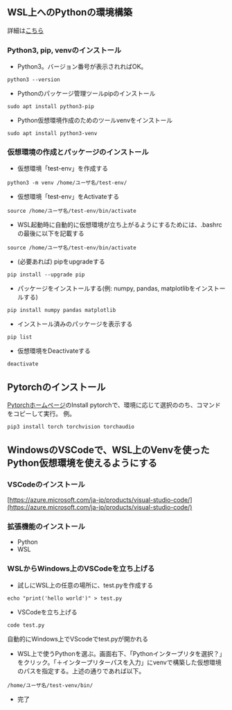 ## WSL上へのPythonの環境構築
詳細は[こちら](https://learn.microsoft.com/ja-jp/windows/python/web-frameworks)

### Python3, pip, venvのインストール
- Python3。バージョン番号が表示されればOK。
```
python3 --version
```
- Pythonのパッケージ管理ツールpipのインストール
```
sudo apt install python3-pip
```
- Python仮想環境作成のためのツールvenvをインストール
```
sudo apt install python3-venv
```

### 仮想環境の作成とパッケージのインストール
- 仮想環境「test-env」を作成する
```
python3 -m venv /home/ユーザ名/test-env/
```

- 仮想環境「test-env」をActivateする
```
source /home/ユーザ名/test-env/bin/activate
```
- WSL起動時に自動的に仮想環境が立ち上がるようにするためには、.bashrcの最後に以下を記載する
```
source /home/ユーザ名/test-env/bin/activate
```

- (必要あれば) pipをupgradeする
```
pip install --upgrade pip
```

- パッケージをインストールする(例: numpy, pandas, matplotlibをインストールする)
```
pip install numpy pandas matplotlib
```

- インストール済みのパッケージを表示する
```
pip list
```

- 仮想環境をDeactivateする
```
deactivate
```

## Pytorchのインストール
[Pytorchホームページ](https://pytorch.org/)のInstall pytorchで、環境に応じて選択ののち、コマンドをコピーして実行。
例。
```
pip3 install torch torchvision torchaudio
```

## WindowsのVSCodeで、WSL上のVenvを使ったPython仮想環境を使えるようにする
### VSCodeのインストール
[https://azure.microsoft.com/ja-jp/products/visual-studio-code/](https://azure.microsoft.com/ja-jp/products/visual-studio-code/)

### 拡張機能のインストール
- Python
- WSL

### WSLからWindows上のVSCodeを立ち上げる
- 試しにWSL上の任意の場所に、test.pyを作成する
```
echo "print('hello world')" > test.py
```

- VSCodeを立ち上げる
```
code test.py
```
自動的にWindows上でVScodeでtest.pyが開かれる

- WSL上で使うPythonを選ぶ。画面右下、「Pythonインタープリタを選択？」をクリック。「＋インタープリターパスを入力」にvenvで構築した仮想環境のパスを指定する。上述の通りであれば以下。
```
/home/ユーザ名/test-venv/bin/
```
- 完了

